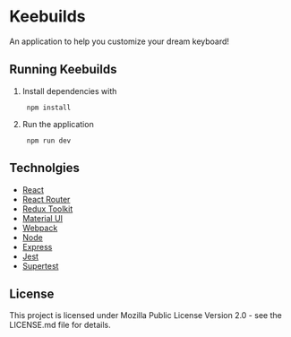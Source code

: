 # Keebuilds

An application to help you customize your dream keyboard!

## Running Keebuilds

1. Install dependencies with 
             
        npm install
                

2. Run the application

        npm run dev

## Technolgies

* [React](https://reactjs.org/)
* [React Router](https://reactrouter.com/en/main)
* [Redux Toolkit](https://redux-toolkit.js.org/)
* [Material UI](https://mui.com/)
* [Webpack](https://webpack.js.org/)
* [Node](https://nodejs.org/en/)
* [Express](https://expressjs.com/)
* [Jest](https://jestjs.io/)
* [Supertest](https://www.npmjs.com/package/supertest)

## License

This project is licensed under Mozilla Public License Version 2.0 - see the LICENSE.md file for details.